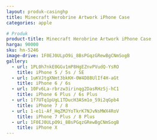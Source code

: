 ```yaml
---
layout: produk-casinghp
title: Minecraft Herobrine Artwork iPhone Case
categories: apple

# Produk
product-title: Minecraft Herobrine Artwork iPhone Case
harga: 90000
sku: hn-5246
image-drive: 1F0EJ0ULpO9i_8BsPGqzGRewBgCNmSogB
gallery:
  - url: 1PL0h7nkE0GGv1mP8HgEZnvPVudQ-YsRO
    title: iPhone 5 / 5s / SE
  - url: 1uKVJtgXNmt3bkKH-0W4D88UlIf4H-aGt
    title: iPhone 6 / 6s
  - url: 10Fv6La-rbrzw3irinqg2DasRHzSj-hC1
    title: iPhone 6 Plus / 6s Plus
  - url: 1f7UTq1pUgL1TDucH3ASm1o_59i2qGpb4
    title: iPhone 7 / 8
  - url: 1-e1i-Af_HqZMJYoTkrK7NJvNsMWX4RoV
    title: iPhone 7 Plus / 8 Plus
  - url: 1F0EJ0ULpO9i_8BsPGqzGRewBgCNmSogB
    title: iPhone X
---
```

